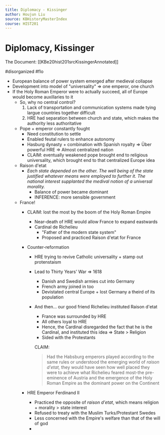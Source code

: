 ```yaml
---
title: Diplomacy - Kissinger
author: Houjun Liu
source: KBHistoryMasterIndex
course: HIST201
---
```


# Diplomacy, Kissinger

The Document: [[KBe20hist201srcKissingerAnnotated]]

#disorganized #flo

* European balance of power system emerged after medieval collapse
* Development into model of "universality" => one emperor, one church
* If the Holy Roman Emperor were to actually succeed, all of Europe would become auxillaries to it 
    * So, why no central control?
        1. Lack of transportation and communication systems made tying largue countries together difficult
        2. HRE had separation between church and state, which makes the authority less authoritative
    * Pope + emperor constantly fought 
        * Need constitution to settle
        * Enabled feutal rulers to enhance autonomy 
        * Hasburg dynasty + combination with Spanish royalty => Über powerful HRE => Almost centralized nation
        * CLAIM: eventually weakened pope brought end to religious universality, which brought end to that centralized Europe idea
    * Raison d'etat
        * _Each state depended on the other. The well being of the state justified whatever means were employed to further it. The national interest supplanted the medival notion of a universal morality._
            * Balance of power became dominant
            * INFERENCE: more sensible government
    * France!
        * CLAIM: lost the most by the boom of the Holy Roman Empire
            * Near-death of HRE would allow France to expand eastwards
            * Cardinal de Richelieu
                * "Father of the modern state system"
                * Proposed and practiced Raison d'etat for France
        * Counter-reformation
            * HRE trying to revive Catholic universality + stamp out protenstaism
            * Lead to Thirty Years' War => 1618
                * Danish and Swedish armies cut into Germany
                * French army joined in too
                * Devistated central Europe + lost Germany a theird of its population
            * And then… our good friend Richelieu instituted Raison d'etat
                * France was surrounded by HRE
                * All others loyal to HRE  
                * Hence, the Cardinal disregarded the fact that he is the Cardinal, and instituted this idea => State > Religion
                * Sided with the Protestants 
                
                CLAIM: 
                
              > Had the Habsburg emperors played according to the same rules or understood the emerging world of _raison d'etat,_ they would have seen how well placed they were to achieve what Richelieu feared most-the pre-eminence of Austria and the emergence of the Holy Roman Empire as the dominant power on the Continent 
              
      * HRE Emperor Ferdinand II
          * Practiced the opposite of *raison d'etat*, which means religion + morality > state interest
          * Refused to treaty with the Muslim Turks/Protestant Swedes
          * Less concerned with the Empire's welfare than that of the will of god
          * 